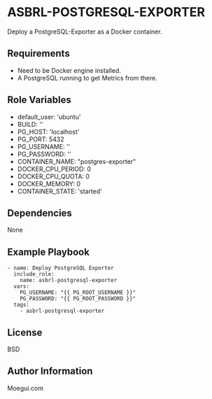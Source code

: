 ASBRL-POSTGRESQL-EXPORTER
=========

Deploy a PostgreSQL-Exporter as a Docker container.

Requirements
------------

- Need to be Docker engine installed.
- A PostgreSQL running to get Metrics from there.

Role Variables
--------------

- default_user: 'ubuntu'
- BUILD: ''
- PG_HOST: 'localhost'
- PG_PORT: 5432
- PG_USERNAME: ''
- PG_PASSWORD: ''
- CONTAINER_NAME: "postgres-exporter"
- DOCKER_CPU_PERIOD: 0
- DOCKER_CPU_QUOTA: 0
- DOCKER_MEMORY: 0
- CONTAINER_STATE: 'started'

Dependencies
------------

None

Example Playbook
----------------


    - name: Deploy PostgreSQL Exporter
      include_role:
        name: asbrl-postgresql-exporter
      vars:
        PG_USERNAME: "{{ PG_ROOT_USERNAME }}"
        PG_PASSWORD: "{{ PG_ROOT_PASSWORD }}"
      tags:
        - asbrl-postgresql-exporter

License
-------

BSD

Author Information
------------------

Moegui.com
